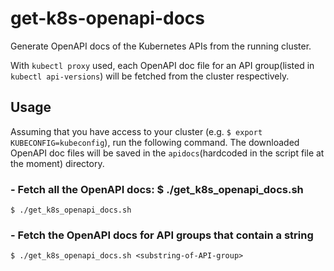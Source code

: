 # get-k8s-openapi-docs
Generate OpenAPI docs of the Kubernetes APIs from the running cluster.

With `kubectl proxy` used, each OpenAPI doc file for an API group(listed in `kubectl api-versions`) will be fetched from the cluster respectively.

## Usage
Assuming that you have access to your cluster (e.g. `$ export KUBECONFIG=kubeconfig`), run the following command. The downloaded OpenAPI doc files will be saved in the `apidocs`(hardcoded in the script file at the moment) directory.

###   - Fetch all the OpenAPI docs: $ ./get_k8s_openapi_docs.sh
```
$ ./get_k8s_openapi_docs.sh
```
###    - Fetch the OpenAPI docs for API groups that contain a string
```
$ ./get_k8s_openapi_docs.sh <substring-of-API-group>
```

